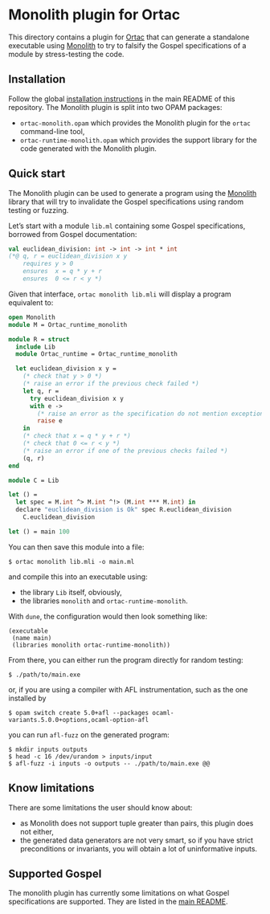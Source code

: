 # Monolith plugin for Ortac

This directory contains a plugin for [Ortac] that can generate a
standalone executable using [Monolith] to try to falsify the Gospel
specifications of a module by stress-testing the code.

[Ortac]: ../../README.md
[Monolith]: https://gitlab.inria.fr/fpottier/monolith

## Installation

Follow the global [installation instructions] in the main README of
this repository. The Monolith plugin is split into two OPAM packages:

- `ortac-monolith.opam` which provides the Monolith plugin for the
  `ortac` command-line tool,
- `ortac-runtime-monolith.opam` which provides the support library for
  the code generated with the Monolith plugin.

[installation instructions]: ../../README.md#installation


## Quick start

The Monolith plugin can be used to generate a program using the
[Monolith] library that will try to invalidate the Gospel
specifications using random testing or fuzzing.

Let’s start with a module `lib.ml` containing some Gospel
specifications, borrowed from Gospel documentation:

```ocaml
val euclidean_division: int -> int -> int * int
(*@ q, r = euclidean_division x y
    requires y > 0
    ensures  x = q * y + r
    ensures  0 <= r < y *)
```

Given that interface, `ortac monolith lib.mli` will display a program
equivalent to:

```ocaml
open Monolith
module M = Ortac_runtime_monolith

module R = struct
  include Lib
  module Ortac_runtime = Ortac_runtime_monolith

  let euclidean_division x y =
    (* check that y > 0 *)
    (* raise an error if the previous check failed *)
    let q, r =
      try euclidean_division x y
      with e ->
        (* raise an error as the specification do not mention exceptions *)
        raise e
    in
    (* check that x = q * y + r *)
    (* check that 0 <= r < y *)
    (* raise an error if one of the previous checks failed *)
    (q, r)
end

module C = Lib

let () =
  let spec = M.int ^> M.int ^!> (M.int *** M.int) in
  declare "euclidean_division is Ok" spec R.euclidean_division
    C.euclidean_division

let () = main 100
```

You can then save this module into a file:

```shell
$ ortac monolith lib.mli -o main.ml
```

and compile this into an executable using:

- the library `Lib` itself, obviously,
- the libraries `monolith` and `ortac-runtime-monolith`.

With `dune`, the configuration would then look something like:

```dune
(executable
 (name main)
 (libraries monolith ortac-runtime-monolith))
```

From there, you can either run the program directly for random
testing:

```shell
$ ./path/to/main.exe
```

or, if you are using a compiler with AFL instrumentation, such as the
one installed by

```shell
$ opam switch create 5.0+afl --packages ocaml-variants.5.0.0+options,ocaml-option-afl
```

you can run `afl-fuzz` on the generated program:

```shell
$ mkdir inputs outputs
$ head -c 16 /dev/urandom > inputs/input
$ afl-fuzz -i inputs -o outputs -- ./path/to/main.exe @@
```

## Know limitations

There are some limitations the user should know about:

- as Monolith does not support tuple greater than pairs, this plugin
  does not either,
- the generated data generators are not very smart, so if you have
  strict preconditions or invariants, you will obtain a lot of
  uninformative inputs.


## Supported Gospel

The monolith plugin has currently some limitations on what Gospel
specifications are supported. They are listed in the [main README].

[main README]: ../../README.md#supported-gospel

